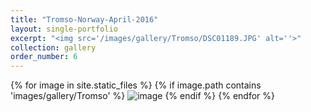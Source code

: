 ```yaml
---
title: "Tromso-Norway-April-2016"
layout: single-portfolio
excerpt: "<img src='/images/gallery/Tromso/DSC01189.JPG' alt=''>"
collection: gallery
order_number: 6
---
```

{% for image in site.static_files %}
    {% if image.path contains 'images/gallery/Tromso' %}
    <img src="{{ site.baseurl }}{{ image.path }}" alt="image" />
    {% endif %}
{% endfor %}
